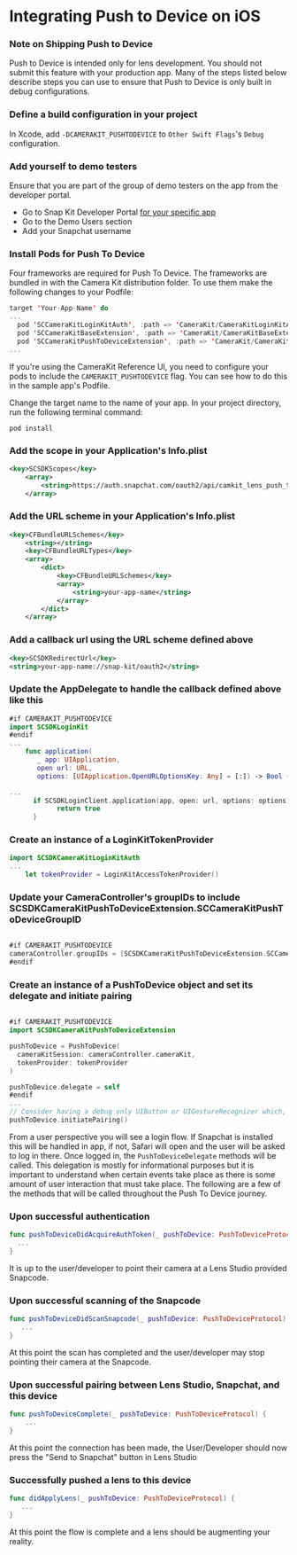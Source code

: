 # Integrating Push to Device on iOS

### Note on Shipping Push to Device

Push to Device is intended only for lens development. You should not submit this feature with your production app. Many of the steps listed below describe steps you can use to ensure that Push to Device is only built in debug configurations.

### Define a build configuration in your project

In Xcode, add `-DCAMERAKIT_PUSHTODEVICE` to `Other Swift Flags`'s `Debug` configuration. 

### Add yourself to demo testers

Ensure that you are part of the group of demo testers on the app from the developer portal.

- Go to Snap Kit Developer Portal [for your specific app](https://kit.snapchat.com/manage/apps/)
- Go to the Demo Users section
- Add your Snapchat username

### Install Pods for Push To Device

Four frameworks are required for Push To Device. The frameworks are bundled in with the Camera Kit distribution folder. To use them make the following changes to your Podfile:

```swift
target 'Your-App-Name' do
...
  pod 'SCCameraKitLoginKitAuth', :path => 'CameraKit/CameraKitLoginKitAuth', :configurations => ['Debug']
  pod 'SCCameraKitBaseExtension', :path => 'CameraKit/CameraKitBaseExtension/', :configurations => ['Debug']
  pod 'SCCameraKitPushToDeviceExtension', :path => 'CameraKit/CameraKitPushToDeviceExtension/', :configurations => ['Debug']
...
```

If you're using the CameraKit Reference UI, you need to configure your pods to include the `CAMERAKIT_PUSHTODEVICE` flag. You can see how to do this in the sample app's Podfile.

Change the target name to the name of your app. In your project directory, run the following terminal command:

```shell
pod install
```

### Add the scope in your Application's Info.plist

```xml
<key>SCSDKScopes</key>
    <array>
        <string>https://auth.snapchat.com/oauth2/api/camkit_lens_push_to_device</string>
    </array>
```

### Add the URL scheme in your Application's Info.plist

```xml
<key>CFBundleURLSchemes</key>
    <string></string>
    <key>CFBundleURLTypes</key>
    <array>
        <dict>
            <key>CFBundleURLSchemes</key>
            <array>
                <string>your-app-name</string>
            </array>
        </dict>
    </array>
```

### Add a callback url using the URL scheme defined above

```xml
<key>SCSDKRedirectUrl</key>
<string>your-app-name://snap-kit/oauth2</string>
```

### Update the AppDelegate to handle the callback defined above like this

```swift
#if CAMERAKIT_PUSHTODEVICE
import SCSDKLoginKit
#endif
...
    func application(
       _ app: UIApplication,
       open url: URL,
       options: [UIApplication.OpenURLOptionsKey: Any] = [:]) -> Bool {

...
      if SCSDKLoginClient.application(app, open: url, options: options) {
            return true
      }
```

### Create an instance of a LoginKitTokenProvider

```swift
import SCSDKCameraKitLoginKitAuth
...
    let tokenProvider = LoginKitAccessTokenProvider()
```

### Update your CameraController's groupIDs to include SCSDKCameraKitPushToDeviceExtension.SCCameraKitPushToDeviceGroupID

```swift

#if CAMERAKIT_PUSHTODEVICE
cameraController.groupIDs = [SCSDKCameraKitPushToDeviceExtension.SCCameraKitPushToDeviceGroupID]
#endif

```

### Create an instance of a PushToDevice object and set its delegate and initiate pairing

```swift

#if CAMERAKIT_PUSHTODEVICE
import SCSDKCameraKitPushToDeviceExtension

pushToDevice = PushToDevice(
  cameraKitSession: cameraController.cameraKit,
  tokenProvider: tokenProvider
)

pushToDevice.delegate = self
#endif
...
// Consider having a debug only UIButton or UIGestureRecognizer which, upon press, calls the following
pushToDevice.initiatePairing()

```

From a user perspective you will see a login flow. If Snapchat is installed this will be handled in app, if not, Safari will open and the user will be asked to log in there. Once logged in, the `PushToDeviceDelegate` methods will be called. This delegation is mostly for informational purposes but it is important to understand when certain events take place as there is some amount of user interaction that must take place. The following are a few of the methods that will be called throughout the Push To Device journey.

### Upon successful authentication

```swift
func pushToDeviceDidAcquireAuthToken(_ pushToDevice: PushToDeviceProtocol) {
  ...
}
```

It is up to the user/developer to point their camera at a Lens Studio provided Snapcode.

### Upon successful scanning of the Snapcode

```swift
func pushToDeviceDidScanSnapcode(_ pushToDevice: PushToDeviceProtocol) {
   ...
}
```

At this point the scan has completed and the user/developer may stop pointing their camera at the Snapcode.

### Upon successful pairing between Lens Studio, Snapchat, and this device

```swift
func pushToDeviceComplete(_ pushToDevice: PushToDeviceProtocol) {
    ...
}
```

At this point the connection has been made, the User/Developer should now press the "Send to Snapchat" button in Lens Studio

### Successfully pushed a lens to this device

```swift
func didApplyLens(_ pushToDevice: PushToDeviceProtocol) {
   ...
}
```

At this point the flow is complete and a lens should be augmenting your reality.

